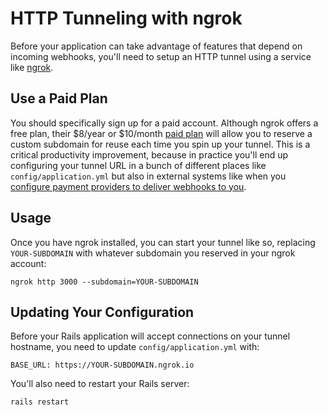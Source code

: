 # HTTP Tunneling with ngrok

Before your application can take advantage of features that depend on incoming webhooks, you'll need to setup an HTTP tunnel using a service like [ngrok](https://ngrok.com).

## Use a Paid Plan

You should specifically sign up for a paid account. Although ngrok offers a free plan, their $8/year or $10/month [paid plan](https://ngrok.com/pricing) will allow you to reserve a custom subdomain for reuse each time you spin up your tunnel. This is a critical productivity improvement, because in practice you'll end up configuring your tunnel URL in a bunch of different places like `config/application.yml` but also in external systems like when you [configure payment providers to deliver webhooks to you](/docs/billing/stripe.md).

## Usage

Once you have ngrok installed, you can start your tunnel like so, replacing `YOUR-SUBDOMAIN` with whatever subdomain you reserved in your ngrok account:

```
ngrok http 3000 --subdomain=YOUR-SUBDOMAIN
```

## Updating Your Configuration

Before your Rails application will accept connections on your tunnel hostname, you need to update `config/application.yml` with:

```
BASE_URL: https://YOUR-SUBDOMAIN.ngrok.io
```

You'll also need to restart your Rails server:

```
rails restart
```
